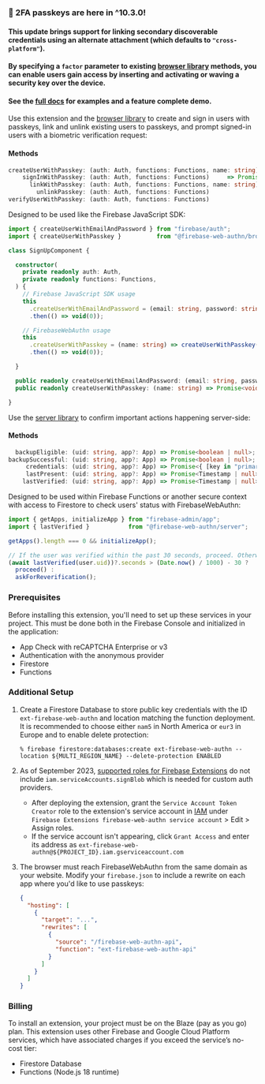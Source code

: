 ### 🎉 2FA passkeys are here in ^10.3.0!
#### This update brings support for linking secondary discoverable credentials using an alternate attachment (which defaults to `"cross-platform"`).
#### By specifying a `factor` parameter to existing [browser library](https://github.com/gavinsawyer/firebase-web-authn#firebase-web-authnbrowser) methods, you can enable users gain access by inserting and activating or waving a security key over the device.
#### See the [full docs](https://github.com/gavinsawyer/firebase-web-authn) for examples and a feature complete demo.

Use this extension and the [browser library](https://github.com/gavinsawyer/firebase-web-authn#firebase-web-authnbrowser) to create and sign in users with passkeys, link and unlink existing users to passkeys, and prompt signed-in users with a biometric verification request:

#### Methods

```ts
createUserWithPasskey: (auth: Auth, functions: Functions, name: string) => Promise<UserCredential>;
    signInWithPasskey: (auth: Auth, functions: Functions)     => Promise<UserCredential>;
      linkWithPasskey: (auth: Auth, functions: Functions, name: string) => Promise<UserCredential>;
        unlinkPasskey: (auth: Auth, functions: Functions)               => Promise<void>;
verifyUserWithPasskey: (auth: Auth, functions: Functions)               => Promise<void>;
```

Designed to be used like the Firebase JavaScript SDK:

```ts
import { createUserWithEmailAndPassword } from "firebase/auth";
import { createUserWithPasskey }          from "@firebase-web-authn/browser";
```

```ts
class SignUpComponent {

  constructor(
    private readonly auth: Auth,
    private readonly functions: Functions,
  ) {
    // Firebase JavaScript SDK usage
    this
      .createUserWithEmailAndPassword = (email: string, password: string) => createUserWithEmailAndPassword(auth, email, password)
      .then(() => void(0));

    // FirebaseWebAuthn usage
    this
      .createUserWithPasskey = (name: string) => createUserWithPasskey(auth, functions, name)
      .then(() => void(0));

  }

  public readonly createUserWithEmailAndPassword: (email: string, password: string) => Promise<void>;
  public readonly createUserWithPasskey: (name: string) => Promise<void>;

}
```

Use the [server library](https://github.com/gavinsawyer/firebase-web-authn#firebase-web-authnserver) to confirm important actions happening server-side:

#### Methods

```ts
  backupEligible: (uid: string, app?: App) => Promise<boolean | null>;
backupSuccessful: (uid: string, app?: App) => Promise<boolean | null>;
     credentials: (uid: string, app?: App) => Promise<{ [key in "primary" | "backup"]: WebAuthnUserCredential | null }>;
     lastPresent: (uid: string, app?: App) => Promise<Timestamp | null>;
    lastVerified: (uid: string, app?: App) => Promise<Timestamp | null>;
```

Designed to be used within Firebase Functions or another secure context with access to Firestore to check users' status with FirebaseWebAuthn:

```ts
import { getApps, initializeApp } from "firebase-admin/app";
import { lastVerified }           from "@firebase-web-authn/server";
```

```ts
getApps().length === 0 && initializeApp();

// If the user was verified within the past 30 seconds, proceed. Otherwise, ask for reverification:
(await lastVerified(user.uid))?.seconds > (Date.now() / 1000) - 30 ?
  proceed() :
  askForReverification();
```

### Prerequisites

Before installing this extension, you'll need to set up these services in your project. This must be done both in the Firebase Console and initialized in the application:
- App Check with reCAPTCHA Enterprise or v3
- Authentication with the anonymous provider
- Firestore
- Functions

### Additional Setup

1. Create a Firestore Database to store public key credentials with the ID `ext-firebase-web-authn` and location matching the function deployment. It is recommended to choose either `nam5` in North America or `eur3` in Europe and to enable delete protection:

    ```
    % firebase firestore:databases:create ext-firebase-web-authn --location ${MULTI_REGION_NAME} --delete-protection ENABLED
    ```

2. As of September 2023, [supported roles for Firebase Extensions](https://firebase.google.com/docs/extensions/publishers/access#supported-roles) do not include `iam.serviceAccounts.signBlob` which is needed for custom auth providers.
   - After deploying the extension, grant the `Service Account Token Creator` role to the extension's service account in [IAM](https://console.cloud.google.com/iam-admin/iam) under `Firebase Extensions firebase-web-authn service account` > Edit > Assign roles.
   - If the service account isn't appearing, click `Grant Access` and enter its address as `ext-firebase-web-authn@${PROJECT_ID}.iam.gserviceaccount.com`
3. The browser must reach FirebaseWebAuthn from the same domain as your website. Modify your `firebase.json` to include a rewrite on each app where you'd like to use passkeys:

    ```json
    {
      "hosting": [
        {
          "target": "...",
          "rewrites": [
            {
              "source": "/firebase-web-authn-api",
              "function": "ext-firebase-web-authn-api"
            }
          ]
        }
      ]
    }
    ```

### Billing

To install an extension, your project must be on the Blaze (pay as you go) plan. This extension uses other Firebase and Google Cloud Platform services, which have associated charges if you exceed the service’s no-cost tier:
- Firestore Database
- Functions (Node.js 18 runtime)
